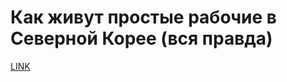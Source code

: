 # Как живут простые рабочие в Северной Корее (вся правда)



[LINK](https://varlamov.ru/3019578.html)
